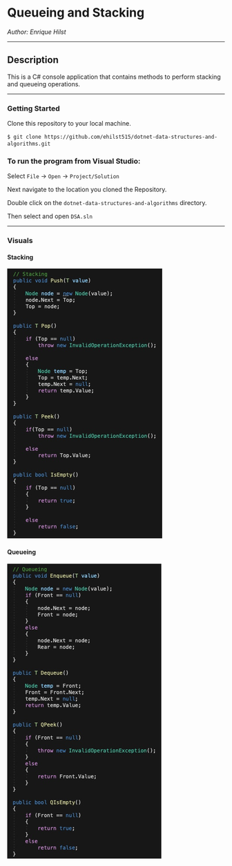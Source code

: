 ﻿# Queueing and Stacking

*Author: Enrique Hilst*

----

## Description
This is a C# console application that contains methods to perform stacking and queueing operations.


---

### Getting Started
Clone this repository to your local machine.

```
$ git clone https://github.com/ehilst515/dotnet-data-structures-and-algorithms.git
```

### To run the program from Visual Studio:
Select ```File``` -> ```Open``` -> ```Project/Solution```

Next navigate to the location you cloned the Repository.

Double click on the ```dotnet-data-structures-and-algorithms``` directory.

Then select and open ```DSA.sln```

---

### Visuals

#### Stacking
![Stacking](../../Assets/Stacking.jpg)

#### Queueing
![Queueing](../../Assets/Queueing.jpg)
